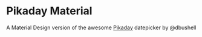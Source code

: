 Pikaday Material
=================

A Material Design version of the awesome [Pikaday](https://github.com/dbushell/Pikaday) datepicker by @dbushell